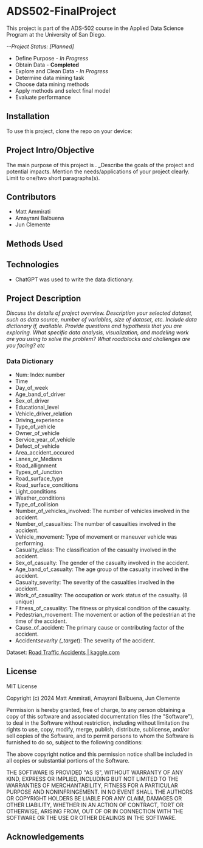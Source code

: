 # ADS502-FinalProject

This project is part of the ADS-502 course in the Applied Data Science Program at the University of San Diego.

_--Project Status: [Planned]_

- Define Purpose - _In Progress_
- Obtain Data - **Completed**
- Explore and Clean Data - _In Progress_
- Determine data mining task
- Choose data mining methods
- Apply methods and select final model
- Evaluate performance

## Installation

To use this project, clone the repo on your device:
<steps to clone repo>

## Project Intro/Objective

The main purpose of this project is _<enter reason>_. \_Describe the goals of the project
and potential impacts. Mention the needs/applications of your project clearly.
Limit to one/two short paragraphs(s).

## Contributors

- Matt Ammirati
- Amayrani Balbuena
- Jun Clemente

## Methods Used

## Technologies

- ChatGPT was used to write the data dictionary.

## Project Description

_Discuss the details of project overview. Description your selected dataset, such as data source, number of variables, size of dataset, etc. Include data dictionary if, available. Provide questions and hypothesis that you are exploring. What specific data analysis, visualization, and modeling work are you using to solve the problem? What roadblocks and challenges are you facing? etc_

### Data Dictionary

- Num: Index number
- Time
- Day_of_week
- Age_band_of_driver
- Sex_of_driver
- Educational_level
- Vehicle_driver_relation
- Driving_experience
- Type_of_vehicle
- Owner_of_vehicle
- Service_year_of_vehicle
- Defect_of_vehicle
- Area_accident_occured
- Lanes_or_Medians
- Road_allignment
- Types_of_Junction
- Road_surface_type
- Road_surface_conditions
- Light_conditions
- Weather_conditions
- Type_of_collision
- Number_of_vehicles_involved: The number of vehicles involved in the accident.
- Number_of_casualties: The number of casualties involved in the accident.
- Vehicle_movement: Type of movement or maneuver vehicle was performing.
- Casualty_class: The classification of the casualty involved in the accident.
- Sex_of_casualty: The gender of the casualty involved in the accident.
- Age_band_of_casualty: The age group of the casualty involved in the accident.
- Casualty_severity: The severity of the casualties involved in the accident.
- Work_of_casuality: The occupation or work status of the casualty. (8 unique)
- Fitness_of_casuality: The fitness or physical condition of the casualty.
- Pedestrian_movement: The movement or action of the pedestrian at the time of the accident.
- Cause_of_accident: The primary cause or contributing factor of the accident.
- Accident*severity (\_target*): The severity of the accident.

Dataset: [Road Traffic Accidents | kaggle.com](https://www.kaggle.com/competitions/road-traffic-accidents)

## License

MIT License

Copyright (c) 2024 Matt Ammirati, Amayrani Balbuena, Jun Clemente

Permission is hereby granted, free of charge, to any person obtaining a copy
of this software and associated documentation files (the "Software"), to deal
in the Software without restriction, including without limitation the rights
to use, copy, modify, merge, publish, distribute, sublicense, and/or sell
copies of the Software, and to permit persons to whom the Software is
furnished to do so, subject to the following conditions:

The above copyright notice and this permission notice shall be included in all
copies or substantial portions of the Software.

THE SOFTWARE IS PROVIDED "AS IS", WITHOUT WARRANTY OF ANY KIND, EXPRESS OR
IMPLIED, INCLUDING BUT NOT LIMITED TO THE WARRANTIES OF MERCHANTABILITY,
FITNESS FOR A PARTICULAR PURPOSE AND NONINFRINGEMENT. IN NO EVENT SHALL THE
AUTHORS OR COPYRIGHT HOLDERS BE LIABLE FOR ANY CLAIM, DAMAGES OR OTHER
LIABILITY, WHETHER IN AN ACTION OF CONTRACT, TORT OR OTHERWISE, ARISING FROM,
OUT OF OR IN CONNECTION WITH THE SOFTWARE OR THE USE OR OTHER DEALINGS IN THE
SOFTWARE.

## Acknowledgements
